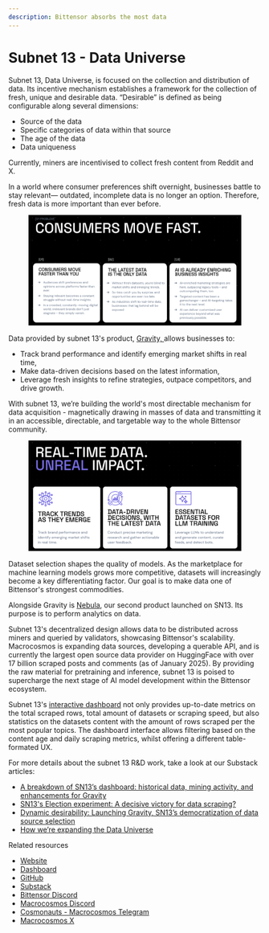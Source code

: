 ```yaml
---
description: Bittensor absorbs the most data
---
```


# Subnet 13 - Data Universe

Subnet 13, Data Universe, is focused on the collection and distribution of data. Its incentive mechanism establishes a framework for the collection of fresh, unique and desirable data. “Desirable” is defined as being configurable along several dimensions:&#x20;

* Source of the data
* Specific categories of data within that source
* The age of the data
* &#x20;Data uniqueness&#x20;

Currently, miners are incentivised to collect fresh content from Reddit and X.&#x20;

In a world where consumer preferences shift overnight, businesses battle to stay relevant— outdated, incomplete data is no longer an option. Therefore, fresh data is more important than ever before.

<figure><img src="../../../.gitbook/assets/Screenshot 2025-03-05 at 16.59.27 (1).png" alt=""><figcaption></figcaption></figure>

Data provided by subnet 13's product, [Gravity, ](../)allows businesses to:

* Track brand performance and identify emerging market shifts in real time,
* Make data-driven decisions based on the latest information,
* Leverage fresh insights to refine strategies, outpace competitors, and drive growth.

With subnet 13, we’re building the world's most directable mechanism for data acquisition - magnetically drawing in masses of data and transmitting it in an accessible, directable, and targetable way to the whole Bittensor community.&#x20;

<figure><img src="../../../.gitbook/assets/Screenshot 2025-03-05 at 16.57.29 (1).png" alt=""><figcaption></figcaption></figure>

Dataset selection shapes the quality of models. As the marketplace for machine learning models grows more competitive, datasets will increasingly become a key differentiating factor. Our goal is to make data one of Bittensor's strongest commodities.

Alongside Gravity is [Nebula](https://app.gitbook.com/o/eu9Z3qt7ycTIHIJGObFB/s/JDlWdmSC3GnzBPSkAiBM/), our second product launched on SN13. Its purpose is to perform analytics on data.

Subnet 13's decentralized design allows data to be distributed across miners and queried by validators, showcasing Bittensor's scalability. Macrocosmos is expanding data sources, developing a querable API, and is currently the largest open source data provider on HuggingFace with over 17 billion scraped posts and comments (as of January 2025). By providing the raw material for pretraining and inference, subnet 13 is poised to supercharge the next stage of AI model development within the Bittensor ecosystem.

Subnet 13's [interactive dashboard](https://www.macrocosmos.ai/sn13/dashboard) not only provides up-to-date metrics on the total scraped rows, total amount of datasets or scraping speed, but also statistics on the datasets content with the amount of rows scraped per the most popular topics. The dashboard interface allows filtering based on the content age and daily scraping metrics, whilst offering a different table-formated UX.

For more details about the subnet 13 R\&D work, take a look at our Substack articles:

* [A breakdown of SN13’s dashboard: historical data, mining activity, and enhancements for Gravity](https://macrocosmosai.substack.com/p/a-breakdown-of-sn13s-dashboard-historical)
* [SN13's Election experiment: A decisive victory for data scraping?](https://macrocosmosai.substack.com/p/sn13s-election-experiment-a-decisive)
* [Dynamic desirability: Launching Gravity, SN13’s democratization of data source selection](https://macrocosmosai.substack.com/p/dynamic-desirability-launching-gravity)
* [How we’re expanding the Data Universe](https://macrocosmosai.substack.com/p/how-were-expanding-the-data-universe)

Related resources

* [Website](https://www.macrocosmos.ai/sn13)
* [Dashboard](https://www.macrocosmos.ai/sn13/dashboard)
* [GitHub](https://github.com/macrocosm-os/data-universe)
* [Substack](https://macrocosmosai.substack.com/t/data-scraping)
* [Bittensor Discord](https://discord.com/channels/799672011265015819/1185617142914236518)
* [Macrocosmos Discord](https://discord.com/channels/1238450997848707082)
* [Cosmonauts - Macrocosmos Telegram](https://t.me/macrocosmosai)
* [Macrocosmos X](https://x.com/MacrocosmosAI)
